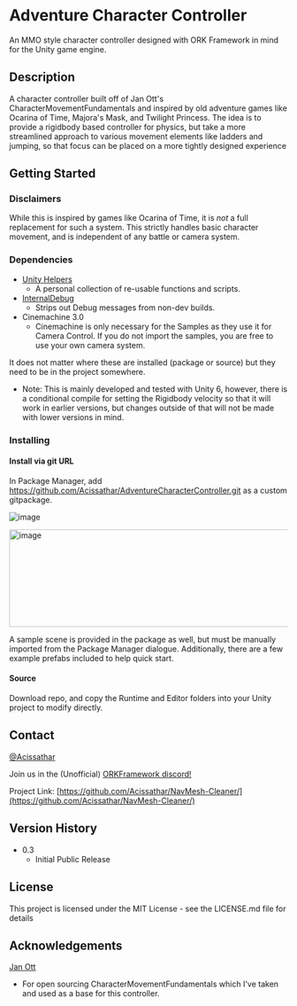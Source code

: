 # Adventure Character Controller
An MMO style character controller designed with ORK Framework in mind for the Unity game engine.

## Description

A character controller built off of Jan Ott's CharacterMovementFundamentals and inspired by old adventure games like Ocarina of Time, Majora's Mask, and Twilight Princess. The idea is to provide a rigidbody based controller for physics, but take a more streamlined approach to various movement elements like ladders and jumping, so that focus can be placed on a more tightly designed experience

## Getting Started

### Disclaimers

While this is inspired by games like Ocarina of Time, it is _not_ a full replacement for such a system. This strictly handles basic character movement, and is independent of any battle or camera system.

### Dependencies

* [Unity Helpers]([https://assetstore.unity.com/packages/tools/physics/scivolo-character-controller-170660](https://github.com/Acissathar/UnityHelpers))
  * A personal collection of re-usable functions and scripts.
* [InternalDebug](https://github.com/Acissathar/InternalDebug)
  * Strips out Debug messages from non-dev builds.
* Cinemachine 3.0
  * Cinemachine is only necessary for the Samples as they use it for Camera Control. If you do not import the samples, you are free to use your own camera system.

It does not matter where these are installed (package or source) but they need to be in the project somewhere.

* Note: This is mainly developed and tested with Unity 6, however, there is a conditional compile for setting the Rigidbody velocity so that it will work in earlier versions, but changes outside of that will not be made with lower versions in mind.

### Installing

#### Install via git URL

In Package Manager, add https://github.com/Acissathar/AdventureCharacterController.git as a custom gitpackage.

![image](https://github.com/user-attachments/assets/eb88d6e1-4910-487c-93e6-82f4e274dc1a)

<img width="1133" height="176" alt="image" src="https://github.com/user-attachments/assets/40d62cb6-350b-425a-94e0-a138fd91dae2" />

A sample scene is provided in the package as well, but must be manually imported from the Package Manager dialogue. Additionally, there are a few example prefabs included to help quick start.

#### Source

Download repo, and copy the Runtime and Editor folders into your Unity project to modify directly.

## Contact

[@Acissathar](https://twitter.com/Acissathar)

Join us in the (Unofficial) [ORKFramework discord!](https://discord.gg/Bafvu9wtvs) 

Project Link: [https://github.com/Acissathar/NavMesh-Cleaner/](https://github.com/Acissathar/NavMesh-Cleaner/)

## Version History

* 0.3
    * Initial Public Release

## License

This project is licensed under the MIT License - see the LICENSE.md file for details

## Acknowledgements

[Jan Ott](https://github.com/Jan-Ott/CharacterMovementFundamentals)
- For open sourcing CharacterMovementFundamentals which I've taken and used as a base for this controller.
